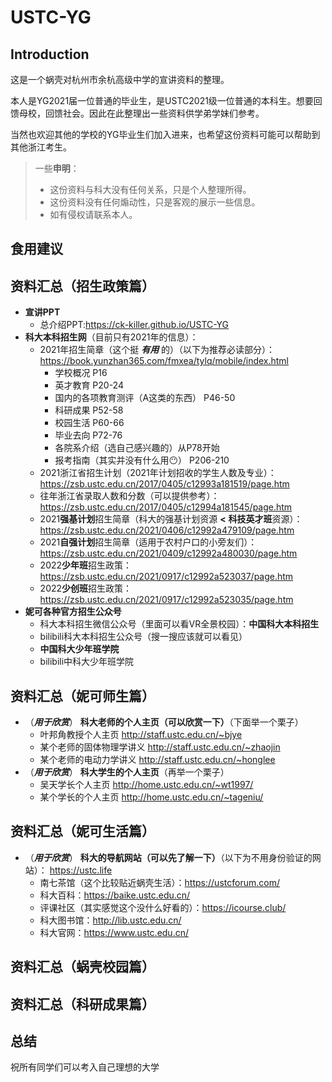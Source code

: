 # USTC-YG

## Introduction

这是一个蜗壳对杭州市余杭高级中学的宣讲资料的整理。

本人是YG2021届一位普通的毕业生，是USTC2021级一位普通的本科生。想要回馈母校，回馈社会。因此在此整理出一些资料供学弟学妹们参考。

当然也欢迎其他的学校的YG毕业生们加入进来，也希望这份资料可能可以帮助到其他浙江考生。

> 一些**申明**：
> - 这份资料与科大没有任何关系，只是个人整理所得。
> - 这份资料没有任何煽动性，只是客观的展示一些信息。
> - 如有侵权请联系本人。

## 食用建议

## 资料汇总（招生政策篇）

- **宣讲PPT**
  - 总介绍PPT:https://ck-killer.github.io/USTC-YG
- **科大本科招生网**（目前只有2021年的信息）：
  - 2021年招生简章（这个挺 ***有用*** 的）（以下为推荐必读部分）：https://book.yunzhan365.com/fmxea/tylq/mobile/index.html
    - 学校概况 P16
    - 英才教育 P20-24
    - 国内的各项教育测评（A这类的东西） P46-50
    - 科研成果 P52-58
    - 校园生活 P60-66
    - 毕业去向 P72-76
    - 各院系介绍（选自己感兴趣的）从P78开始
    - 报考指南（其实并没有什么用😶） P206-210
  - 2021浙江省招生计划（2021年计划招收的学生人数及专业）：https://zsb.ustc.edu.cn/2017/0405/c12993a181519/page.htm
  - 往年浙江省录取人数和分数（可以提供参考）：https://zsb.ustc.edu.cn/2017/0405/c12994a181545/page.htm
  - 2021**强基计划**招生简章（科大的强基计划资源 **<** **科技英才班**资源）：https://zsb.ustc.edu.cn/2021/0406/c12992a479109/page.htm
  - 2021**自强计划**招生简章（适用于农村户口的小旁友们）：https://zsb.ustc.edu.cn/2021/0409/c12992a480030/page.htm
  - 2022**少年班**招生政策：https://zsb.ustc.edu.cn/2021/0917/c12992a523037/page.htm
  - 2022**少创班**招生政策：https://zsb.ustc.edu.cn/2021/0917/c12992a523035/page.htm
- **妮可各种官方招生公众号**
  - 科大本科招生微信公众号（里面可以看VR全景校园）：**中国科大本科招生**
  - bilibili科大本科招生公众号（搜一搜应该就可以看见）
  - **中国科大少年班学院**
  - bilibili中科大少年班学院
## 资料汇总（妮可师生篇）
- （***用于欣赏***） **科大老师的个人主页（可以欣赏一下）**（下面举一个栗子）
  - 叶邦角教授个人主页 http://staff.ustc.edu.cn/~bjye
  - 某个老师的固体物理学讲义 http://staff.ustc.edu.cn/~zhaojin
  - 某个老师的电动力学讲义 http://staff.ustc.edu.cn/~honglee
- （***用于欣赏***） **科大学生的个人主页**（再举一个栗子）
  - 吴天学长个人主页 http://home.ustc.edu.cn/~wt1997/
  - 某个学长的个人主页 http://home.ustc.edu.cn/~tageniu/
## 资料汇总（妮可生活篇）
- （***用于欣赏***） **科大的导航网站（可以先了解一下）**（以下为不用身份验证的网站）： https://ustc.life
  - 南七茶馆（这个比较贴近蜗壳生活）：https://ustcforum.com/
  - 科大百科：https://baike.ustc.edu.cn/
  - 评课社区（其实感觉这个没什么好看的）：https://icourse.club/
  - 科大图书馆：http://lib.ustc.edu.cn/
  - 科大官网：https://www.ustc.edu.cn/
## 资料汇总（蜗壳校园篇）

## 资料汇总（科研成果篇）

## 总结

祝所有同学们可以考入自己理想的大学

